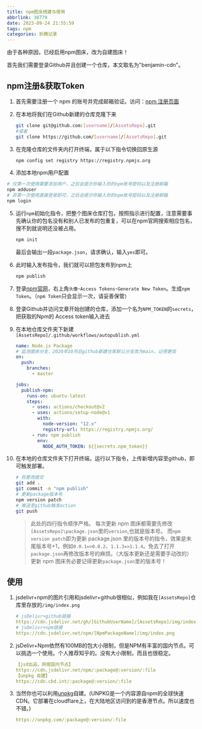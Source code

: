 ```yaml
---
title: npm图床搭建与使用
abbrlink: 38779
date: 2023-09-24 21:55:59
tags: npm
categories: 折腾记录
---
```


由于各种原因，已经启用npm图床，改为自建图床！

<!--more-->

首先我们需要登录Github并且创建一个仓库，本文取名为"benjamin-cdn"。

## npm注册&获取Token

1. 首先需要注册一个 npm 的账号并完成邮箱验证。访问：[npm 注册页面](https://www.npmjs.com/signup/)

2. 在本地将我们在Github新建的仓库克隆下来
   ```bash
   git clone git@github.com:[username]/[AssetsRepo].git
   #或者
   git clone https://github.com/[username]/[AssetsRepo].git
   ```

3. 在克隆仓库的文件夹内打开终端，属于以下指令切换回原生源
   ```bash
   npm config set registry https://registry.npmjs.org
   ```

4.  添加本地npm用户配置
   ```bash
   # 仅第一次使用需要添加用户，之后会提示你输入你的npm账号密码以及注册邮箱
   npm adduser
   # 非第一次使用直接登录即可，之后会提示你输入你的npm账号密码以及注册邮箱
   npm login
   ```

5. 运行`npm`初始化指令，把整个图床仓库打包，按照指示进行配置，注意需要事先确认你的包名没有和别人已发布的包重复，可以在npm官网搜索相应包名，搜不到就说明还没被占用。
   ```bash
   npm init
   ```

   最后会输出一段`package.json`，请求确认，输入`yes`即可。

6. 此时输入发布指令，我们就可以把包发布到npm上
   ```bash
   npm publish
   ```

7. 登录[npm官网](https://www.npmjs.com/)，右上角`头像`-`Access Tokens`-`Generate New Token`。生成`npm Token`。（`npm Token`只会显示一次，请妥善保管）

8. 登录Github并访问文章开始创建的仓库，添加一个名为`NPM_TOKEN`的`secrets`，把获取的Npm的 Access token输入进去

9. 在本地仓库文件夹下新建`[AssetsRepo]/.github/workflows/autopublish.yml`
   ```yaml
   name: Node.js Package
   # 监测图床分支，2020年10月后github新建仓库默认分支改为main，记得更改
   on:
     push:
       branches:
         - master
   
   jobs:
     publish-npm:
       runs-on: ubuntu-latest
       steps:
         - uses: actions/checkout@v2
         - uses: actions/setup-node@v1
           with:
             node-version: "12.x"
             registry-url: https://registry.npmjs.org/
         - run: npm publish
           env:
             NODE_AUTH_TOKEN: ${{secrets.npm_token}}
   ```

10. 在本地的仓库文件夹下打开终端，运行以下指令，上传新增内容至github，即可触发部署。
    ```bash
    # 将更改提交
    git add .
    git commit -m "npm publish"
    # 更新package版本号
    npm version patch
    # 推送至github触发action
    git push
    ```

    > 此处的四行指令顺序严格。
    > 每次更新 npm 图床都需要先修改`[AssetsRepo]\package.json`里的`version`,也就是版本号。
    > 而`npm version patch`即为更新 package.json 里的版本号的指令，效果是末尾版本号+1，例如`0.0.1=>0.0.2`、`1.1.3=>1.1.4`。免去了打开`package.json`再修改版本号的麻烦。（大版本更新还是需要手动改的）
    > 更新 npm 图床务必要记得更新`package.json`里的版本号！

## 使用

1. jsdelivr+npm的图片引用和jsdelivr+github很相似，例如我在`[AssetsRepo]`仓库里存放的`/img/index.png`
   ```YAML
   # jsDelivr+github链接
   https://cdn.jsdelivr.net/gh/[GithubUserName]/[AssetsRepo]/img/index.png
   # jsDelivr+npm链接
   https://cdn.jsdelivr.net/npm/[NpmPackageName]/img/index.png
   ```

2. jsDelivr+Npm依然有100MB的包大小限制，但是NPM有丰富的国内节点。可以挑选一个使用。个人推荐知乎的。没有大小限制，而且也很稳定。
   ```YAML
   【jsd出品，网宿国内节点】
   https://cdn.jsdelivr.net/npm/:package@:version/:file
   【unpkg 自建】
   https://cdn.cbd.int/:package@:version/:file
   ```

3. 当然你也可以利用[unpkg](https://unpkg.com/)自建。(UNPKG是一个内容源自npm的全球快速CDN。它部署在cloudflare上，在大陆地区访问到的是香港节点。所以速度也不错。)
   ```YAML
   https://unpkg.com/:package@:version/:file
   ```

   
